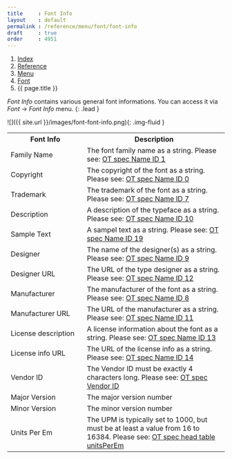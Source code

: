 ```yaml
---
title     : Font Info
layout    : default
permalink : /reference/menu/font/font-info
draft     : true
order     : 4951
---
```


<nav aria-label="breadcrumb">
  <ol class="breadcrumb small">
    <li class="breadcrumb-item"><a href="{{ site.url }}">Index</a></li>
    <li class="breadcrumb-item"><a href="{{ site.url }}/reference">Reference</a></li>
    <li class="breadcrumb-item"><a href="{{ site.url }}/reference/menu">Menu</a></li>
    <li class="breadcrumb-item"><a href="{{ site.url }}/reference/menu/font">Font</a></li>
    <li class="breadcrumb-item active" aria-current="page">{{ page.title }}</li>
  </ol>
</nav>

*Font Info* contains various general font informations. You can access it via *Font* -> *Font Info* menu.
{: .lead }

![]({{ site.url }}/images/font-font-info.png){: .img-fluid }

<table class='table table-hover'>
<tr>
<th width='35%'>Font Info</th>
<th width='65%'>Description</th>
</tr>
<tr>
<td>Family Name</td>
<td>The font family name as a string. Please see: <a href='https://learn.microsoft.com/en-us/typography/opentype/spec/name#nid1' target="_blank">OT spec Name ID 1</a></td>
</tr>
<tr>
<td>Copyright</td>
<td>The copyright of the font as a string. Please see: <a href='https://learn.microsoft.com/en-us/typography/opentype/spec/name#nid0' target="_blank">OT spec Name ID 0</a></td>
</tr>
<tr>
<td>Trademark</td>
<td>The trademark of the font as a string. Please see: <a href='https://learn.microsoft.com/en-us/typography/opentype/spec/name#nid7' target="_blank">OT spec Name ID 7</a></td>
</tr>
<tr>
<td>Description</td>
<td>A description of the typeface as a string. Please see: <a href='https://learn.microsoft.com/en-us/typography/opentype/spec/name#nid10' target="_blank">OT spec Name ID 10</a></td>
</tr>
<tr>
<td>Sample Text</td>
<td>A sampel text as a string. Please see: <a href='https://learn.microsoft.com/en-us/typography/opentype/spec/name#nid19' target="_blank">OT spec Name ID 19</a></td>
</tr>
<tr>
<td>Designer</td>
<td>The name of the designer(s) as a string. Please see: <a href='https://learn.microsoft.com/en-us/typography/opentype/spec/name#nid9' target="_blank">OT spec Name ID 9</a></td>
</tr>
<tr>
<td>Designer URL</td>
<td>The URL of the type designer as a string. Please see: <a href='https://learn.microsoft.com/en-us/typography/opentype/spec/name#nid12' target="_blank">OT spec Name ID 12</a></td>
</tr>
<tr>
<td>Manufacturer</td>
<td>The manufacturer of the font as a string. Please see: <a href='https://learn.microsoft.com/en-us/typography/opentype/spec/name#nid8' target="_blank">OT spec Name ID 8</a></td>
</tr>
<tr>
<td>Manufacturer URL</td>
<td>The URL of the manufacturer as a string. Please see: <a href='https://learn.microsoft.com/en-us/typography/opentype/spec/name#nid11' target="_blank">OT spec Name ID 11</a></td>
</tr>
<tr>
<td>License description</td>
<td>A license information about the font as a string. Please see: <a href='https://learn.microsoft.com/en-us/typography/opentype/spec/name#nid13' target="_blank">OT spec Name ID 13</a></td>
</tr>
<tr>
<td>License info URL</td>
<td>The URL of the license info as a string. Please see: <a href='https://learn.microsoft.com/en-us/typography/opentype/spec/name#nid14' target="_blank">OT spec Name ID 14</a></td>
</tr>
<tr>
<td>Vendor ID</td>
<td>The Vendor ID must be exactly 4 characters long. Please see: <a href='https://learn.microsoft.com/en-us/typography/opentype/spec/os2#achvendid' target="_blank">OT spec Vendor ID</a></td>
</tr>
<tr>
<td>Major Version</td>
<td>The major version number</td>
</tr>
<tr>
<td>Minor Version</td>
<td>The minor version number</td>
</tr>
<tr>
<td>Units Per Em</td>
<td>The UPM is typically set to 1000, but must be at least a value from 16 to 16384. Please see: <a href='https://learn.microsoft.com/en-us/typography/opentype/spec/head' target="_blank">OT spec head table unitsPerEm</a></td>
</tr>
</table>
